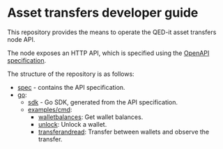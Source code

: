# Asset transfers developer guide

This repository provides the means to operate the QED-it asset transfers node API.

The node exposes an HTTP API, which is specified using the [OpenAPI specification](https://github.com/OAI/OpenAPI-Specification).

The structure of the repository is as follows:
  - [spec](https://github.com/QED-it/asset_transfers_dev_guide/tree/master/spec) - contains the API specification.
  - [go](https://github.com/QED-it/asset_transfers_dev_guide/tree/master/go):
    - [sdk](https://github.com/QED-it/asset_transfers_dev_guide/tree/master/go/sdk) - Go SDK, generated from the API specification.
    - [examples/cmd](https://github.com/QED-it/asset_transfers_dev_guide/tree/master/go/examples/cmd):
      - [walletbalances](https://github.com/QED-it/asset_transfers_dev_guide/tree/master/go/examples/cmd/walletbalances): Get wallet balances.
      - [unlock](https://github.com/QED-it/asset_transfers_dev_guide/tree/master/go/examples/cmd/unlock): Unlock a wallet.
      - [transferandread](https://github.com/QED-it/asset_transfers_dev_guide/tree/master/go/examples/cmd/transferandread): Transfer between wallets and observe the transfer.
